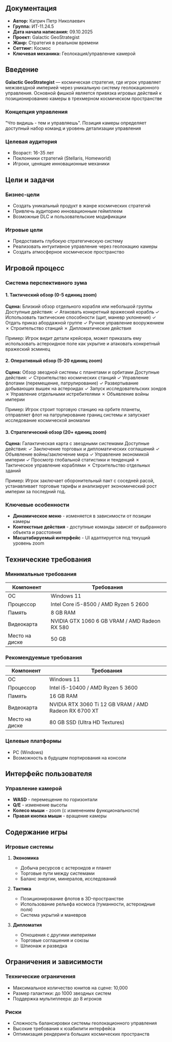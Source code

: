 ## Документация
- **Автор:** Катрич Петр Николаевич
- **Группа:** ИТ-11.24.5
- **Дата начала написания:** 09.10.2025
- **Проект:** Galactic GeoStrategist
- **Жанр:** Стратегия в реальном времени
- **Сеттинг:** Космос
- **Ключевая механика:** Геолокация/управление камерой

## Введение

**Galactic GeoStrategist** — космическая стратегия, где игрок управляет межзвездной империей через уникальную систему геолокационного управления. Основной фишкой является привязка игровых действий к позиционированию камеры в трехмерном космическом пространстве

### Концепция управления
"Что видишь - тем и управляешь". Позиция камеры определяет доступный набор команд и уровень детализации управления

### Целевая аудитория
- Возраст: 16-35 лет
- Поклонники стратегий (Stellaris, Homeworld)
- Игроки, ценящие инновационные механики

## Цели и задачи

### Бизнес-цели
- Создать уникальный продукт в жанре космических стратегий
- Привлечь аудиторию инновационным геймплеем
- Возможные DLC и пользовательские модификации

### Игровые цели
- Предоставить глубокую стратегическую систему
- Реализовать интуитивное управление через геолокацию камеры
- Создать атмосферное космическое пространство

## Игровой процесс

### Система перспективного зума

#### 1. Тактический обзор (0-5 единиц zoom)
**Сцена:** Близкий обзор отдельного корабля или небольшой группы
Доступные действия:
✓ Атаковать конкретный вражеский корабль
✓ Использовать тактические способности (щит, маневр уклонения)
✓ Отдать приказ абордажной группе
✓ Ручное управление вооружением
✗ Строительство станций
✗ Дипломатические действия

Пример: Игрок видит детали крейсера, может приказать ему
использовать астероидное поле как укрытие и атаковать
конкретный вражеский эсминец

#### 2. Оперативный обзор (5-20 единиц zoom)  
**Сцена:** Обзор звездной системы с планетами и орбитами
Доступные действия:
✓ Строительство космических станций
✓ Управление флотами (перемещение, патрулирование)
✓ Развертывание добывающих вышек на астероидах
✓ Запуск исследовательских зондов
✗ Управление отдельными истребителями
✗ Объявление войны империи

Пример: Игрок строит торговую станцию на орбите планеты,
отправляет флот на патрулирование границ системы и
запускает исследование космической аномалии

#### 3. Стратегический обзор (20+ единиц zoom)
**Сцена:** Галактическая карта с звездными системами
Доступные действия:
✓ Заключение торговых и дипломатических соглашений
✓ Объявление войны/заключение мира
✓ Управление экономикой империи
✓ Просмотр глобальной статистики и тенденций
✗ Тактическое управление кораблями
✗ Строительство отдельных зданий

Пример: Игрок заключает оборонительный пакт с соседней
расой, устанавливает торговые тарифы и анализирует
экономический рост империи за последний год.

### Ключевые особенности
- **Динамическое меню** - изменяется в зависимости от позиции камеры
- **Контекстные действия** - доступные команды зависят от выбранного объекта и расстояния
- **Масштабируемый интерфейс** - UI адаптируется под текущий уровень zoom
  
## Технические требования

### Минимальные требования
| Компонент | Требования |
|-----------|------------|
| ОС | Windows 11 |
| Процессор | Intel Core i5-8500 / AMD Ryzen 5 2600 |
| Память | 8 GB RAM |
| Видеокарта | NVIDIA GTX 1060 6 GB VRAM  / AMD Radeon RX 580 |
| Место на диске | 50 GB |

### Рекомендуемые требования
| Компонент | Требования |
|-----------|------------|
| ОС | Windows 11 |
| Процессор | Intel i5-10400 / AMD Ryzen 5 3600 |
| Память | 16 GB RAM |
| Видеокарта | NVIDIA RTX 3060 Ti 12 GB VRAM / AMD Radeon RX 6700 XT |
| Место на диске | 80 GB SSD (Ultra HD Textures) |

### Целевые платформы
- PC (Windows)
- Возможность в будущем портирования на консоли

## Интерфейс пользователя

### Управление камерой
- **WASD** - перемещение по горизонтали
- **Q/E** - изменение высоты
- **Колесо мыши** - zoom (с изменением функциональности)
- **Правая кнопка мыши** - вращение камеры

## Содержание игры

### Игровые системы
1. **Экономика**
   - Добыча ресурсов с астероидов и планет
   - Торговые пути между системами
   - Баланс энергии, минералов, исследований

2. **Тактика**
   - Позиционирование флотов в 3D-пространстве
   - Использование рельефа космоса (туманности, астероидные поля)
   - Система укрытий и маневров

3. **Дипломатия**
   - Отношения с другими империями
   - Торговые соглашения и союзы
   - Шпионаж и разведка

## Ограничения и зависимости

### Технические ограничения
- Максимальное количество юнитов на сцене: 10,000
- Размер галактики: до 1000 звездных систем
- Поддержка мультиплеера: до 8 игроков

### Риски
- Сложность балансировки системы геолокационного управления
- Высокие требования к юзабилити интерфейса
- Оптимизация рендеринга больших космических пространств
